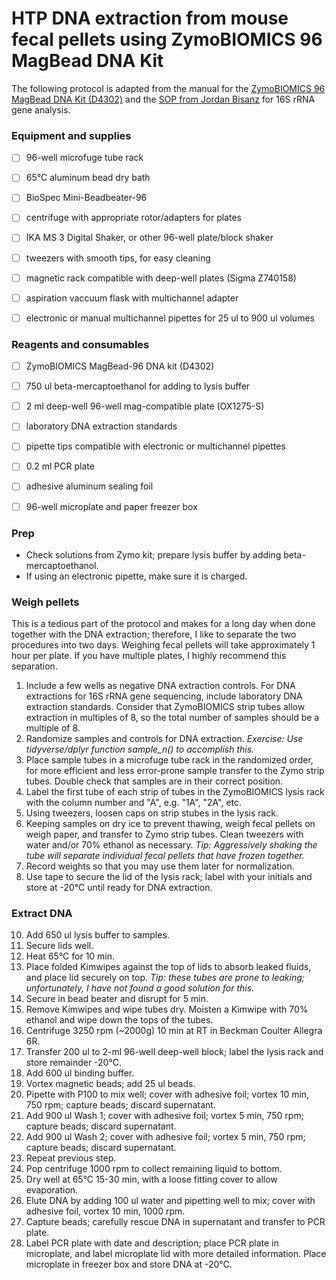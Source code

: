 # HTP DNA extraction from mouse fecal pellets using ZymoBIOMICS 96 MagBead DNA Kit


The following protocol is adapted from the manual for the [ZymoBIOMICS 96 MagBead DNA Kit (D4302)](https://www.zymoresearch.com/media/amasty/amfile/attach/_D4303_D4307_D4309_ZymoBIOMICS_96_DNA_Kit_1.4.0.pdf) and the [SOP from Jordan Bisanz](https://github.com/jbisanz/LabProtocols/blob/master/16S_SOP_2017.md) for 16S rRNA gene analysis.

### Equipment and supplies

- [ ] 96-well microfuge tube rack
- [ ] 65°C aluminum bead dry bath
- [ ] BioSpec Mini-Beadbeater-96
- [ ] centrifuge with appropriate rotor/adapters for plates
- [ ] IKA MS 3 Digital Shaker, or other 96-well plate/block shaker
- [ ] tweezers with smooth tips, for easy cleaning
- [ ] magnetic rack compatible with deep-well plates (Sigma Z740158)
- [ ] aspiration vaccuum flask with multichannel adapter
- [ ] electronic or manual multichannel pipettes for 25 ul to 900 ul volumes



### Reagents and consumables

- [ ] ZymoBIOMICS MagBead-96 DNA kit (D4302)
- [ ] 750 ul beta-mercaptoethanol for adding to lysis buffer
- [ ] 2 ml deep-well 96-well mag-compatible plate (OX1275-S)
- [ ] laboratory DNA extraction standards
- [ ] pipette tips compatible with electronic or multichannel pipettes
- [ ] 0.2 ml PCR plate
- [ ] adhesive aluminum sealing foil
- [ ] 96-well microplate and paper freezer box


### Prep

- Check solutions from Zymo kit; prepare lysis buffer by adding beta-mercaptoethanol.
- If using an electronic pipette, make sure it is charged.


### Weigh pellets

This is a tedious part of the protocol and makes for a long day when done together with the DNA extraction; therefore, I like to separate the two procedures into two days. Weighing fecal pellets will take approximately 1 hour per plate. If you have multiple plates, I highly recommend this separation.

1. Include a few wells as negative DNA extraction controls. For DNA extractions for 16S rRNA gene sequencing, include laboratory DNA extraction standards. Consider that ZymoBIOMICS strip tubes allow extraction in multiples of 8, so the total number of samples should be a multiple of 8.
2. Randomize samples and controls for DNA extraction. *Exercise: Use tidyverse/dplyr function sample_n() to accomplish this.*
3. Place sample tubes in a microfuge tube rack in the randomized order, for more efficient and less error-prone sample transfer to the Zymo strip tubes. Double check that samples are in their correct position.
4. Label the first tube of each strip of tubes in the ZymoBIOMICS lysis rack with the column number and "A", e.g. "1A", "2A", etc.
5. Using tweezers, loosen caps on strip stubes in the lysis rack. 
6. Keeping samples on dry ice to prevent thawing, weigh fecal pellets on weigh paper, and transfer to Zymo strip tubes. Clean tweezers with water and/or 70% ethanol as necessary. *Tip: Aggressively shaking the tube will separate individual fecal pellets that have frozen together.*
7. Record weights so that you may use them later for normalization.
8. Use tape to secure the lid of the lysis rack; label with your initials and store at -20°C until ready for DNA extraction.


### Extract DNA

10. Add 650 ul lysis buffer to samples.
11. Secure lids well.
12. Heat 65°C for 10 min.
13. Place folded Kimwipes against the top of lids to absorb leaked fluids, and place lid securely on top. *Tip: these tubes are prone to leaking; unfortunately, I have not found a good solution for this.*
14. Secure in bead beater and disrupt for 5 min.
15. Remove Kimwipes and wipe tubes dry. Moisten a Kimwipe with 70% ethanol and wipe down the tops of the tubes.
16. Centrifuge 3250 rpm (~2000g) 10 min at RT in Beckman Coulter Allegra 6R.
17. Transfer 200 ul to 2-ml 96-well deep-well block; label the lysis rack and store remainder -20°C.
18. Add 600 ul binding buffer.
19. Vortex magnetic beads; add 25 ul beads.
20. Pipette with P100 to mix well; cover with adhesive foil; vortex 10 min, 750 rpm; capture beads; discard supernatant.
21. Add 900 ul Wash 1; cover with adhesive foil; vortex 5 min, 750 rpm; capture beads; discard supernatant.
22. Add 900 ul Wash 2; cover with adhesive foil; vortex 5 min, 750 rpm; capture beads; discard supernatant.
23. Repeat previous step.
24. Pop centrifuge 1000 rpm to collect remaining liquid to bottom.
25. Dry well at 65°C 15-30 min, with a loose fitting cover to allow evaporation.
26. Elute DNA by adding 100 ul water and pipetting well to mix; cover with adhesive foil, vortex 10 min, 1000 rpm.
27. Capture beads; carefully rescue DNA in supernatant and transfer to PCR plate.
28. Label PCR plate with date and description; place PCR plate in microplate, and label microplate lid with more detailed information. Place microplate in freezer box and store DNA at -20°C.



















